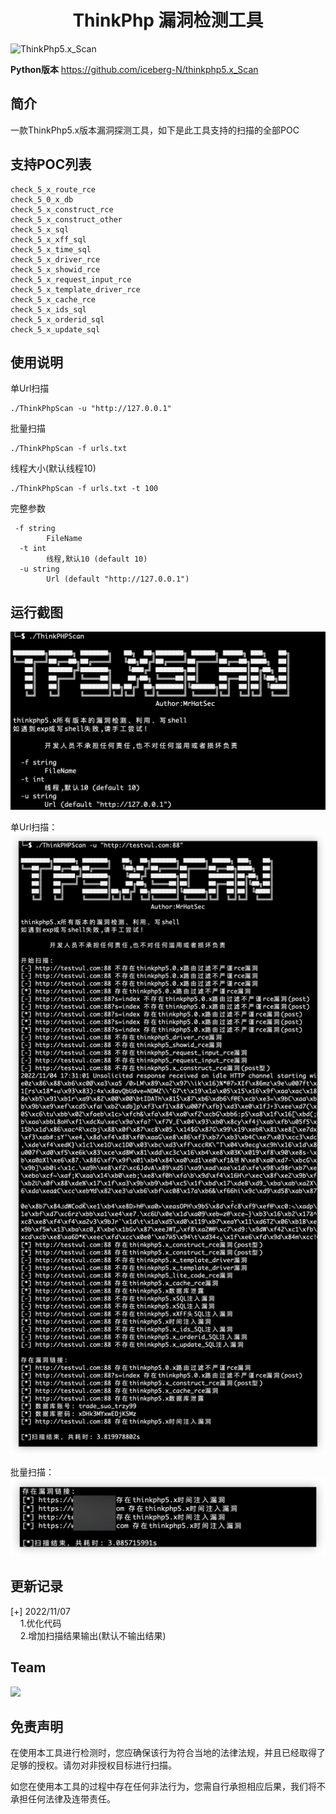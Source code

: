<h1 align="center">ThinkPhp 漏洞检测工具</h1>

![ThinkPhp5.x_Scan](https://socialify.git.ci/MrHatSec/ThinkPhp5.x_Scan/image?description=1&descriptionEditable=ThinkPHP5.x%E6%BC%8F%E6%B4%9E%E6%A3%80%E6%B5%8B%E5%B7%A5%E5%85%B7&forks=1&issues=1&language=1&logo=https%3A%2F%2Favatars.githubusercontent.com%2Fu%2F71647931%3Fs%3D400%26u%3Dbe1149fab0afc57689a76319f603e23faa58b324%26v%3D4&name=1&owner=1&pattern=Floating%20Cogs&stargazers=1&theme=Dark)


**Python版本** https://github.com/iceberg-N/thinkphp5.x_Scan

## 简介

一款ThinkPhp5.x版本漏洞探测工具，如下是此工具支持的扫描的全部POC

## 支持POC列表

```
check_5_x_route_rce
check_5_0_x_db
check_5_x_construct_rce 
check_5_x_construct_other
check_5_x_sql
check_5_x_xff_sql 
check_5_x_time_sql  
check_5_x_driver_rce  
check_5_x_showid_rce
check_5_x_request_input_rce 
check_5_x_template_driver_rce  
check_5_x_cache_rce  
check_5_x_ids_sql
check_5_x_orderid_sql  
check_5_x_update_sql
```
## 使用说明

单Url扫描

```
./ThinkPhpScan -u "http://127.0.0.1"
```

批量扫描
```
./ThinkPhpScan -f urls.txt
```

线程大小(默认线程10)
```
./ThinkPhpScan -f urls.txt -t 100
```

完整参数
```
 -f string
        FileName
  -t int
        线程,默认10 (default 10)
  -u string
        Url (default "http://127.0.0.1")
```

## 运行截图

![](images/ThinkPhpScan_1.jpg)

单Url扫描：
![](images/ThinkPhpScan_2.jpg)

批量扫描：
![](images/ThinkPhpScan_3.jpg)

## 更新记录
[+] 2022/11/07<br>
&nbsp;&nbsp;&nbsp;&nbsp;1.优化代码<br>
&nbsp;&nbsp;&nbsp;&nbsp;2.增加扫描结果输出(默认不输出结果)

## Team
![](images/vx.png)

## 免责声明

在使用本工具进行检测时，您应确保该行为符合当地的法律法规，并且已经取得了足够的授权。请勿对非授权目标进行扫描。

如您在使用本工具的过程中存在任何非法行为，您需自行承担相应后果，我们将不承担任何法律及连带责任。

